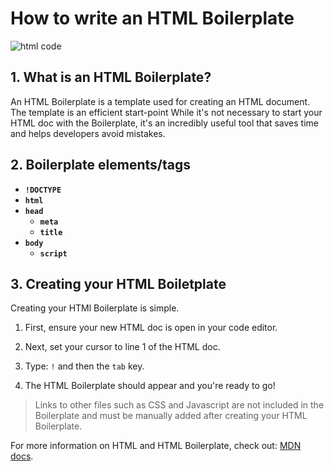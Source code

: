 # How to write an HTML Boilerplate

![html code](https://images.unsplash.com/photo-1583339793403-3d9b001b6008?q=80&w=2070&auto=format&fit=crop&ixlib=rb-4.0.3&ixid=M3wxMjA3fDB8MHxwaG90by1wYWdlfHx8fGVufDB8fHx8fA%3D%3D)

## 1. What is an HTML Boilerplate?

An HTML Boilerplate is a template used for creating an HTML document. The template is an efficient start-point While it's not necessary to start your HTML doc with the Boilerplate, it's an incredibly useful tool that saves time and helps developers avoid mistakes.

## 2. Boilerplate elements/tags

- **`!DOCTYPE`**
- **`html`**
- **`head`**
  - **`meta`**
  - **`title`**
- **`body`**
  - **`script`**

## 3. Creating your HTML Boiletplate

Creating your HTMl Boilerplate is simple.

1. First, ensure your new HTML doc is open in your code editor.

2. Next, set your cursor to line 1 of the HTML doc.

3. Type: `!` and then the `tab` key.

4. The HTML Boilerplate should appear and you're ready to go!

> Links to other files such as CSS and Javascript are not included in the Boilerplate and must be manually added after creating your HTML Boilerplate.

For more information on HTML and HTML Boilerplate, check out:
[MDN docs](https://developer.mozilla.org/en-US/docs/Learn/HTML/Introduction_to_HTML/Getting_started).
